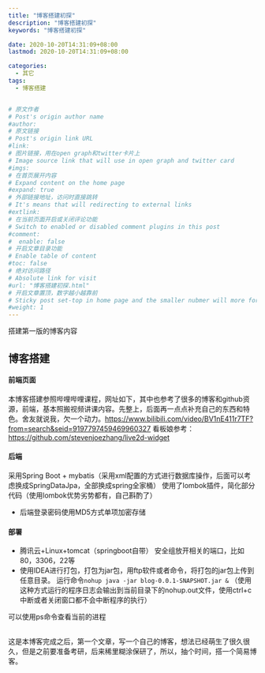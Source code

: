 ```yaml
---
title: "博客搭建初探"
description: "博客搭建初探"
keywords: "博客搭建初探"

date: 2020-10-20T14:31:09+08:00
lastmod: 2020-10-20T14:31:09+08:00

categories:
  - 其它
tags:
  - 博客搭建


# 原文作者
# Post's origin author name
#author:
# 原文链接
# Post's origin link URL
#link:
# 图片链接，用在open graph和twitter卡片上
# Image source link that will use in open graph and twitter card
#imgs:
# 在首页展开内容
# Expand content on the home page
#expand: true
# 外部链接地址，访问时直接跳转
# It's means that will redirecting to external links
#extlink:
# 在当前页面开启或关闭评论功能
# Switch to enabled or disabled comment plugins in this post
#comment:
#  enable: false
# 开启文章目录功能
# Enable table of content
#toc: false
# 绝对访问路径
# Absolute link for visit
#url: "博客搭建初探.html"
# 开启文章置顶，数字越小越靠前
# Sticky post set-top in home page and the smaller nubmer will more forward.
#weight: 1
---
```


搭建第一版的博客内容
<!--more-->
## 博客搭建
#### 前端页面

本博客搭建参照哔哩哔哩课程，网址如下，其中也参考了很多的博客和github资源，前端，基本照搬视频讲课内容。先整上，后面再一点点补充自己的东西和特色。舍友就说我，欠一个动力。https://www.bilibili.com/video/BV1nE411r7TF?from=search&seid=9197797459469960327
 看板娘参考：https://github.com/stevenjoezhang/live2d-widget
 #### 后端
 采用Spring Boot + mybatis（采用xml配置的方式进行数据库操作，后面可以考虑换成SpringDataJpa，全部换成spring全家桶）
  使用了lombok插件，简化部分代码（使用lombok优势劣势都有，自己斟酌了）
  - 后端登录密码使用MD5方式单项加密存储
  #### 部署
  - 腾讯云+Linux+tomcat（springboot自带）
   安全组放开相关的端口，比如80，3306，22等
   - 使用IDEA进行打包，打包为jar包，用ftp软件或者命令，将打包的jar包上传到任意目录。
   运行命令`nohup java -jar blog-0.0.1-SNAPSHOT.jar &`
   （使用这种方式运行的程序日志会输出到当前目录下的nohup.out文件，使用ctrl+c中断或者关闭窗口都不会中断程序的执行）

   可以使用ps命令查看当前的进程
   
   ##
   这是本博客完成之后，第一个文章，写一个自己的博客，想法已经萌生了很久很久，但是之前要准备考研，后来稀里糊涂保研了，所以，抽个时间，搭一个简易博客。


